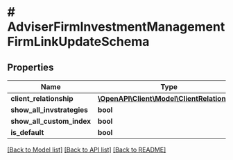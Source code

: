 # # AdviserFirmInvestmentManagementFirmLinkUpdateSchema

## Properties

Name | Type | Description | Notes
------------ | ------------- | ------------- | -------------
**client_relationship** | [**\OpenAPI\Client\Model\ClientRelationship**](ClientRelationship.md) |  | [optional]
**show_all_invstrategies** | **bool** |  | [optional]
**show_all_custom_index** | **bool** |  | [optional]
**is_default** | **bool** |  | [optional]

[[Back to Model list]](../../README.md#models) [[Back to API list]](../../README.md#endpoints) [[Back to README]](../../README.md)
